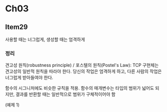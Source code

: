 # Ch03

## Item29

사용할 때는 너그럽게, 생성할 때는 엄격하게

### 정리

견고성 원칙(robustness principle) / 포스텔의 원칙(Postel's Law): TCP 구현체는 견고성의 일반적 원칙을 따라야 한다. 당신의 작업은 엄격하게 하고, 다른 사람의 작업은 너그럽게 받아들여야 한다.

함수의 시그니처에도 비슷한 규칙을 적용. 함수의 매개변수는 타입의 범위가 넓어도 되지만, 결과를 반환할 때는 일반적으로 범위가 구체적이어야 함

(예제 1)
